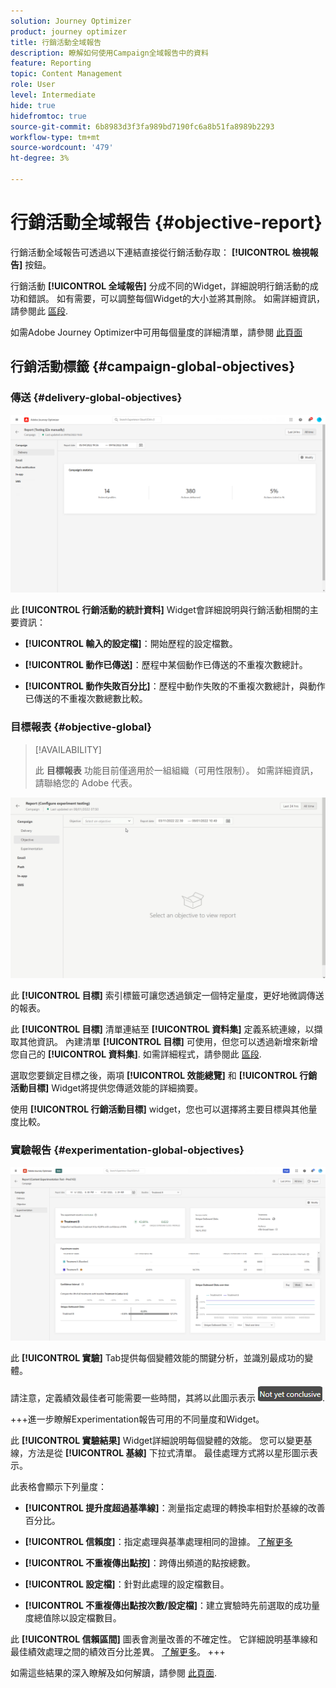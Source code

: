 ```yaml
---
solution: Journey Optimizer
product: journey optimizer
title: 行銷活動全域報告
description: 瞭解如何使用Campaign全域報告中的資料
feature: Reporting
topic: Content Management
role: User
level: Intermediate
hide: true
hidefromtoc: true
source-git-commit: 6b8983d3f3fa989bd7190fc6a8b51fa8989b2293
workflow-type: tm+mt
source-wordcount: '479'
ht-degree: 3%

---
```


# 行銷活動全域報告 {#objective-report}

行銷活動全域報告可透過以下連結直接從行銷活動存取： **[!UICONTROL 檢視報告]** 按鈕。

行銷活動 **[!UICONTROL 全域報告]** 分成不同的Widget，詳細說明行銷活動的成功和錯誤。 如有需要，可以調整每個Widget的大小並將其刪除。 如需詳細資訊，請參閱此 [區段](../reports/global-report.md#modify-dashboard).

如需Adobe Journey Optimizer中可用每個量度的詳細清單，請參閱 [此頁面](global-report.md#list-of-components-global.md)

## 行銷活動標籤 {#campaign-global-objectives}

### 傳送 {#delivery-global-objectives}

![](assets/campaign_report_global_1.png)

此 **[!UICONTROL 行銷活動的統計資料]** Widget會詳細說明與行銷活動相關的主要資訊：

* **[!UICONTROL 輸入的設定檔]**：開始歷程的設定檔數。

* **[!UICONTROL 動作已傳送]**：歷程中某個動作已傳送的不重複次數總計。

* **[!UICONTROL 動作失敗百分比]**：歷程中動作失敗的不重複次數總計，與動作已傳送的不重複次數總數比較。

### 目標報表 {#objective-global}

>[!AVAILABILITY]
>
>此 **目標報表** 功能目前僅適用於一組組織（可用性限制）。 如需詳細資訊，請聯絡您的 Adobe 代表。

![](assets/performance_report.gif)

此 **[!UICONTROL 目標]** 索引標籤可讓您透過鎖定一個特定量度，更好地微調傳送的報表。

此 **[!UICONTROL 目標]** 清單連結至 **[!UICONTROL 資料集]** 定義系統連線，以擷取其他資訊。 內建清單 **[!UICONTROL 目標]** 可使用，但您可以透過新增來新增您自己的 **[!UICONTROL 資料集]**. 如需詳細程式，請參閱此 [區段](../campaigns/reporting-configuration.md).

選取您要鎖定目標之後，兩項 **[!UICONTROL 效能總覽]** 和 **[!UICONTROL 行銷活動目標]** Widget將提供您傳遞效能的詳細摘要。

使用 **[!UICONTROL 行銷活動目標]** widget，您也可以選擇將主要目標與其他量度比較。

### 實驗報告 {#experimentation-global-objectives}

![](assets/experimentation_report_3.png)

此 **[!UICONTROL 實驗]** Tab提供每個變體效能的關鍵分析，並識別最成功的變體。

請注意，定義績效最佳者可能需要一些時間，其將以此圖示表示 ![](assets/experimentation_report_1.png).

+++進一步瞭解Experimentation報告可用的不同量度和Widget。

此 **[!UICONTROL 實驗結果]** Widget詳細說明每個變體的效能。 您可以變更基線，方法是從 **[!UICONTROL 基線]** 下拉式清單。 最佳處理方式將以星形圖示表示。

此表格會顯示下列量度：

* **[!UICONTROL 提升度超過基準線]**：測量指定處理的轉換率相對於基線的改善百分比。

* **[!UICONTROL 信賴度]**：指定處理與基準處理相同的證據。 [了解更多](../campaigns/experiment-calculations.md#understand-confidence)

* **[!UICONTROL 不重複傳出點按]**：跨傳出頻道的點按總數。

* **[!UICONTROL 設定檔]**：針對此處理的設定檔數目。

* **[!UICONTROL 不重複傳出點按次數/設定檔]**：建立實驗時先前選取的成功量度總值除以設定檔數目。

此 **[!UICONTROL 信賴區間]** 圖表會測量改善的不確定性。 它詳細說明基準線和最佳績效處理之間的績效百分比差異。 [了解更多](../campaigns/experiment-calculations.md#confidence-intervals)。
+++

如需這些結果的深入瞭解及如何解讀，請參閱 [此頁面](../campaigns/get-started-experiment.md#interpret-results).

